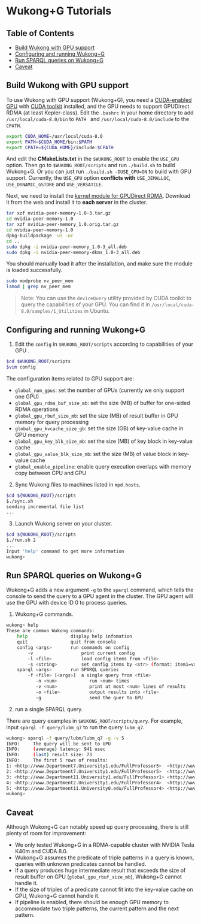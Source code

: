 # Wukong+G Tutorials

## Table of Contents

* [Build Wukong with GPU support](#build)
* [Configuring and running Wukong+G](#config)
* [Run SPARQL queries on Wukong+G](#run)
* [Caveat](#caveat)

<a  name="build"></a>

## Build Wukong with GPU support

To use Wukong with GPU support (Wukong+G), you need a [CUDA-enabled GPU](https://developer.nvidia.com/cuda-gpus) with [CUDA toolkit](https://developer.nvidia.com/cuda-toolkit) installed, and the GPU needs to support GPUDirect RDMA (at least Kepler-class). Edit the `.bashrc` in your home directory to add `/usr/local/cuda-8.0/bin` to `PATH ` and `/usr/local/cuda-8.0/include` to the `CPATH`.

```bash
export CUDA_HOME=/usr/local/cuda-8.0
export PATH=$CUDA_HOME/bin:$PATH
export CPATH=${CUDA_HOME}/include:$CPATH
```

And edit the **CMakeLists.txt** in the `$WUKONG_ROOT` to enable the `USE_GPU` option. Then go to `$WUKONG_ROOT/scripts` and run `./build.sh` to build Wukong+G. Or you can just run `./build.sh -DUSE_GPU=ON` to build with GPU support. Currently, the `USE_GPU` option **conflicts with** `USE_JEMALLOC`, `USE_DYNAMIC_GSTORE` and  `USE_VERSATILE`.

Next, we need to install the [kernel module for GPUDirect RDMA](http://www.mellanox.com/page/products_dyn?product_family=295&mtag=gpudirect). Download it from the web and install it to **each server** in the cluster.

```bash
tar xzf nvidia-peer-memory-1.0-3.tar.gz
cd nvidia-peer-memory-1.0
tar xzf nvidia-peer-memory_1.0.orig.tar.gz
cd nvidia-peer-memory-1.0
dpkg-buildpackage -us -uc
cd ..
sudo dpkg -i nvidia-peer-memory_1.0-3_all.deb
sudo dpkg -i nvidia-peer-memory-dkms_1.0-3_all.deb
```

You should manually load it after the installation, and make sure the module is loaded successfully.

```bash
sudo modprobe nv_peer_mem
lsmod | grep nv_peer_mem
```



> Note: You can use the `deviceQuery` utility provided by CUDA toolkit to query the capabilities of your GPU. You can find it in `/usr/local/cuda-8.0/samples/1_Utilities` in Ubuntu.



<a  name="config"></a>

## Configuring and running Wukong+G

1) Edit the `config` in `$WUKONG_ROOT/scripts` according to capabilities of your GPU .

```bash
$cd $WUKONG_ROOT/scripts
$vim config
```

The configuration items related to GPU support are:

* `global_num_gpus`: set the number of GPUs (currently we only support one GPU)
* `global_gpu_rdma_buf_size_mb`: set the size (MB) of buffer for one-sided RDMA operations
* `global_gpu_rbuf_size_mb`: set the size (MB) of result buffer in GPU memory for query processing
* `global_gpu_kvcache_size_gb`: set the size (GB) of key-value cache in GPU memory
* `global_gpu_key_blk_size_mb`: set the size (MB) of key block in key-value cache
* `global_gpu_value_blk_size_mb`: set the size (MB) of value block in key-value cache
* `global_enable_pipeline`: enable query execution overlaps with memory copy between CPU and GPU

2) Sync Wukong files to machines listed in `mpd.hosts`.

```bash
$cd ${WUKONG_ROOT}/scripts
$./sync.sh
sending incremental file list
...
```

3) Launch Wukong server on your cluster.

```bash
$cd ${WUKONG_ROOT}/scripts
$./run.sh 2
...
Input 'help' command to get more information
wukong>
```



<a name="run"></a>

## Run SPARQL queries on Wukong+G

Wukong+G adds a new argument `-g` to the `sparql` command, which tells the console to send the query to a GPU agent in the cluster. The GPU agent will use the GPU with device ID 0 to process queries.

1) Wukong+G commands.

```bash
wukong> help
These are common Wukong commands:
    help                display help infomation
    quit                quit from console
    config <args>       run commands on config
        -v                  print current config
        -l <file>           load config items from <file>
        -s <string>         set config items by <str> (format: item1=val1&item2=...)
    sparql <args>       run SPARQL queries
        -f <file> [<args>]  a single query from <file>
           -n <num>            run <num> times
           -v <num>            print at most <num> lines of results
           -o <file>           output results into <file>
           -g                  send the quer to GPU
```

2) run a single SPARQL query.

There are query examples in `$WUKONG_ROOT/scripts/query`. For example, input `sparql -f query/lubm_q7` to run the query `lubm_q7`.

```bash
wukong> sparql -f query/lubm/lubm_q7 -g -v 5
INFO:     The query will be sent to GPU
INFO:     (average) latency: 941 usec
INFO:     (last) result size: 73
INFO:     The first 5 rows of results:
1: <http://www.Department7.University1.edu/FullProfessor5>	<http://www.Department7.University1.edu/UndergraduateStudent42>	<http://www.Department7.University1.edu/Course8>
2: <http://www.Department7.University1.edu/FullProfessor5>	<http://www.Department7.University1.edu/UndergraduateStudent380>	<http://www.Department7.University1.edu/Course8>
3: <http://www.Department11.University1.edu/FullProfessor1>	<http://www.Department11.University1.edu/UndergraduateStudent134>	<http://www.Department11.University1.edu/Course2>
4: <http://www.Department2.University1.edu/FullProfessor4>	<http://www.Department2.University1.edu/UndergraduateStudent6>	<http://www.Department2.University1.edu/Course7>
5: <http://www.Department11.University0.edu/FullProfessor4>	<http://www.Department11.University0.edu/UndergraduateStudent265>	<http://www.Department11.University0.edu/Course7>
wukong>
```



<a name="caveat"></a>

## Caveat
Although Wukong+G can notably speed up query processing, there is still plenty of room for improvement:

- We only tested Wukong+G in a RDMA-capable cluster with NVIDIA Tesla K40m and CUDA 8.0.
- Wukong+G assumes the predicate of triple patterns in a query is known, queries with unknown predicates cannot be handled.
- If a query produces huge intermediate result that exceeds the size of result buffer on GPU (``global_gpu_rbuf_size_mb``), Wukong+G cannot handle it.
- If the size of triples of a predicate cannot fit into the key-value cache on GPU, Wukong+G cannot handle it.
- If pipeline is enabled, there should be enough GPU memory to accommodate two triple patterns, the current pattern and the next pattern.
